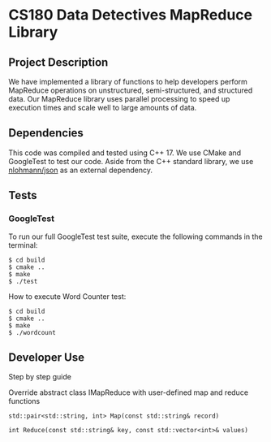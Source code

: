 # CS180 Data Detectives MapReduce Library

## Project Description

We have implemented a library of functions to help developers perform MapReduce
operations on unstructured, semi-structured, and structured data. Our MapReduce
library uses parallel processing to speed up execution times and scale well to
large amounts of data.

## Dependencies

This code was compiled and tested using C++ 17. We use CMake and GoogleTest to
test our code. Aside from the C++ standard library, we use
[nlohmann/json](https://github.com/nlohmann/json) as an external dependency.

## Tests

### GoogleTest

To run our full GoogleTest test suite, execute the following commands in the
terminal:

```
$ cd build
$ cmake ..
$ make
$ ./test
```

How to execute Word Counter test:

```
$ cd build
$ cmake ..
$ make
$ ./wordcount
```

## Developer Use

Step by step guide

Override abstract class IMapReduce with user-defined map and reduce functions

```
std::pair<std::string, int> Map(const std::string& record)

int Reduce(const std::string& key, const std::vector<int>& values)
```


